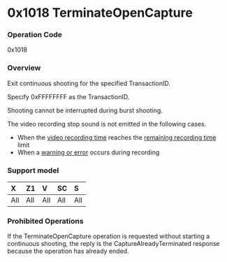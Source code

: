 # 0x1018 TerminateOpenCapture

### Operation Code

0x1018

### Overview

Exit continuous shooting for the specified TransactionID.

Specify 0xFFFFFFFF as the TransactionID.

Shooting cannot be interrupted during burst shooting.  

The video recording stop sound is not emitted in the following cases.

- When the [video recording time](../property/recording_time.md) reaches the [remaining recording time](../property/remaining_recording_time.md) limit
- When a [warning or error](../property/error_info.md) occurs during recording

### Support model

| X | Z1 | V | SC | S |
|:--|:--|:--|:--|:--|
| All | All | All | All | All |

### Prohibited Operations

If the TerminateOpenCapture operation is requested without starting a continuous shooting, the reply is the CaptureAlreadyTerminated response because the operation has already ended.
